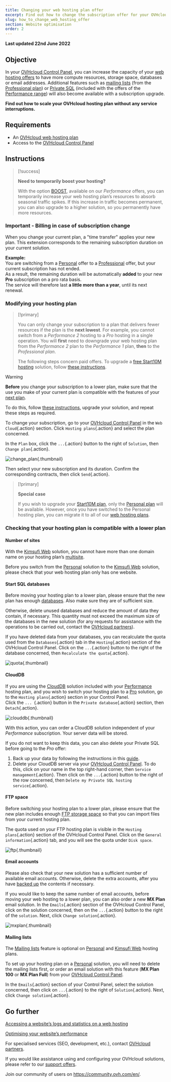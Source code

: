 ```yaml
---
title: Changing your web hosting plan offer
excerpt: Find out how to change the subscription offer for your OVHcloud Web Hosting plan
slug: how_to_change_web_hosting_offer
section: Website optimisation
order: 2
---
```


**Last updated 22nd June 2022**

## Objective

In your [OVHcloud Control Panel](https://www.ovh.com/auth/?action=gotomanager&from=https://www.ovh.ie/&ovhSubsidiary=ie), you can increase the capacity of your [web hosting offers](https://www.ovhcloud.com/en-ie/web-hosting/) to have more compute resources, storage space, databases or email addresses. Additional features such as [mailing lists](https://docs.ovh.com/ie/en/emails/guide-dutilisation-mailing-list/) (from the [Professional plan](https://www.ovhcloud.com/en-ie/web-hosting/professional-offer/)) or [Private SQL](https://www.ovhcloud.com/en-ie/web-hosting/options/private-sql/) (included with the offers of the [Performance range](https://www.ovhcloud.com/en-ie/web-hosting/performance-offer/)) will also become available with a subscription upgrade.

**Find out how to scale your OVHcloud hosting plan without any service interruptions.**

## Requirements

- An [OVHcloud web hosting plan](https://www.ovhcloud.com/en-ie/web-hosting/)
- Access to the [OVHcloud Control Panel](https://www.ovh.com/auth/?action=gotomanager&from=https://www.ovh.ie/&ovhSubsidiary=ie)

## Instructions

> [!success]
> 
> **Need to temporarily boost your hosting?**
>
> With the option [BOOST](https://www.ovhcloud.com/en-ie/web-hosting/options/boost/), available on our *Performance* offers, you can temporarily increase your web hosting plan’s resources to absorb seasonal traffic spikes. If this increase in traffic becomes permanent, you can also upgrade to a higher solution, so you permanently have more resources.
>

### Important - Billing in case of subscription change

When you change your current plan, a "time transfer" applies your new plan. This extension corresponds to the remaining subscription duration on your current solution.

**Example:**<br>
You are switching from a [Personal](https://www.ovhcloud.com/en-ie/web-hosting/personal-offer/) offer to a [Professional](https://www.ovhcloud.com/en-ie/web-hosting/professional-offer/) offer, but your current subscription has not ended.<br>
As a result, the remaining duration will be automatically **added** to your new **Pro** subscription on a pro rata basis.<br>
The service will therefore last **a little more than a year**, until its next renewal.

### Modifying your hosting plan <a name="modify"></a>

> [!primary]
>
> You can only change your subscription to a plan that delivers fewer resources if the plan is the **next lowest**.
> For example, you cannot switch from a *Performance 2* hosting to a *Pro* hosting in a single operation.
> You will **first** need to downgrade your web hosting plan from the *Performance 2* plan to the *Performance 1* plan, **then** to the *Professional plan*.
>
> The following steps concern paid offers. To upgrade a [free Start10M hosting](https://docs.ovh.com/ie/en/hosting/activate-start10m/) solution, follow [these instructions](#start10m).
>

> [!warning]
>
> **Before** you change your subscription to a lower plan, make sure that the use you make of your current plan is compatible with the features of your [next plan](https://www.ovhcloud.com/en-ie/web-hosting/).
>
> To do this, follow [these instructions](#checks), upgrade your solution, and repeat these steps as required.
>

To change your subscription, go to your [OVHcloud Control Panel](https://www.ovh.com/auth/?action=gotomanager&from=https://www.ovh.ie/&ovhSubsidiary=ie) in the `Web Cloud`{.action} section. Click `Hosting plans`{.action} and select the plan concerned.

In the `Plan` box, click the `...`{.action} button to the right of `Solution`, then `Change plan`{.action}.

![change_plan](images/change_plan.png){.thumbnail}

Then select your new subscription and its duration. Confirm the corresponding contracts, then click `Send`{.action}.

> [!primary]
>
> **Special case**
>
> If you wish to upgrade your [Start10M plan](https://docs.ovh.com/en-ie/hosting/activer-start10m/), only the [Personal plan](https://www.ovhcloud.com/en-ie/web-hosting/personal-offer/) will be available. However, once you have switched to the Personal hosting plan, you can migrate it to all of our [web hosting plans](https://www.ovhcloud.com/en-ie/web-hosting/).

### Checking that your hosting plan is compatible with a lower plan <a name="checks"></a>

#### Number of sites

With the [Kimsufi Web](https://www.ovhcloud.com/en-ie/web-hosting/old-web-hosting-offers/) solution, you cannot have more than one domain name on your hosting plan’s [multisite](https://docs.ovh.com/ie/en/hosting/multisites-configuring-multiple-websites/).

Before you switch from the [Personal](https://www.ovhcloud.com/en-ie/web-hosting/personal-offer/) solution to the [Kimsufi Web](https://www.ovhcloud.com/en-ie/web-hosting/old-web-hosting-offers/) solution, please check that your web hosting plan only has one website.

#### Start SQL databases

Before moving your hosting plan to a lower plan, please ensure that the new plan has enough [databases](https://www.ovhcloud.com/en-ie/web-hosting/options/start-sql/). Also make sure they are of sufficient size.

Otherwise, delete unused databases and reduce the amount of data they contain, if necessary. This quantity must not exceed the maximum size of the databases in the new solution (for any requests for assistance with the operations to be carried out, contact the [OVHcloud partners](https://partner.ovhcloud.com/en-ie/directory/)).

If you have deleted data from your databases, you can recalculate the quota used from the `Databases`{.action} tab in the `Hosting`{.action} section of the OVHcloud Control Panel. Click on the `...`{.action} button to the right of the database concerned, then `Recalculate the quota`{.action}.

![quota](images/quota.png){.thumbnail}

#### CloudDB

If you are using the [CloudDB](https://docs.ovh.com/ie/en/hosting/getting-started-with-clouddb/#clouddb-server-activation-included-with-your-web-hosting-plan) solution included with your [Performance](https://www.ovhcloud.com/en-ie/web-hosting/performance-offer/) hosting plan, and you wish to switch your hosting plan to a [Pro](https://www.ovhcloud.com/en-ie/web-hosting/professional-offer/) solution, go to the `Hosting plans`{.action} section in your Control Panel.<br>
Click the `... `{.action} button in the `Private database`{.action} section, then `Detach`{.action}.

![clouddb](images/clouddb.png){.thumbnail}

With this action, you can order a CloudDB solution independent of your *Performance* subscription. Your server data will be stored.

If you do not want to keep this data, you can also delete your Private SQL before going to the *Pro* offer: 

1. Back up your data by following the instructions in this [guide](https://docs.ovh.com/ie/en/hosting/backup-export-database-server/).<br>
2. Delete your CloudDB server via your [OVHcloud Control Panel](https://www.ovh.com/auth/?action=gotomanager&from=https://www.ovh.ie/&ovhSubsidiary=ie). To do this, click on your name in the top right-hand corner, then `Service management`{.action}. Then click on the `...`{.action} button to the right of the row concerned, then `Delete my Private SQL hosting service`{.action}.

#### FTP space

Before switching your hosting plan to a lower plan, please ensure that the new plan includes enough [FTP storage space](https://docs.ovh.com/ie/en/hosting/log-in-to-storage-ftp-web-hosting/) so that you can import files from your current hosting plan.

The quota used on your FTP hosting plan is visible in the `Hosting plans`{.action} section of the OVHcloud Control Panel. Click on the `General information`{.action} tab, and you will see the quota under `Disk space`.

![ftp](images/ftp.png){.thumbnail}

#### Email accounts

Please also check that your new solution has a sufficient number of available email accounts. Otherwise, delete the extra accounts, after you have [backed up](https://docs.ovh.com/ie/en/emails/migrate-email-addresses-manually/) the contents if necessary.

If you would like to keep the same number of email accounts, before moving your web hosting to a lower plan, you can also order a new **MX Plan** email solution. In the `Emails`{.action} section of the OVHcloud Control Panel, click on the solution concerned, then on the `...`{.action} button to the right of the `solution`. Next, click `Change solution`{.action}.

![mxplan](images/mxplan.png){.thumbnail}

#### Mailing lists

The [Mailing lists](https://docs.ovh.com/ie/en/emails/guide-dutilisation-mailing-list/) feature is optional on [Personal](https://www.ovhcloud.com/en-ie/web-hosting/personal-offer/) and [Kimsufi Web](https://www.ovhcloud.com/en-ie/web-hosting/old-web-hosting-offers/) hosting plans.

To set up your hosting plan on a [Personal](https://www.ovhcloud.com/en-ie/web-hosting/personal-offer/) solution, you will need to delete the mailing lists first, or order an email solution with this feature (**MX Plan 100** or **MX Plan Full**) from your [OVHcloud Control Panel](https://www.ovh.com/auth/?action=gotomanager&from=https://www.ovh.ie/&ovhSubsidiary=ie).

In the `Emails`{.action} section of your Control Panel, select the solution concerned, then click on `...`{.action} to the right of `Solution`{.action}. Next, click `Change solution`{.action}.

## Go further <a name="gofurther"></a>

[Accessing a website’s logs and statistics on a web hosting](https://docs.ovh.com/ie/en/hosting/shared_view_my_websites_logs_and_statistics/)

[Optimising your website’s performance](https://docs.ovh.com/ie/en/hosting/web_hosting_optimise_your_website_performance/)

For specialised services (SEO, development, etc.), contact [OVHcloud partners](https://partner.ovhcloud.com/en-ie/directory/).

If you would like assistance using and configuring your OVHcloud solutions, please refer to our [support offers](https://www.ovhcloud.com/en-ie/support-levels/).

Join our community of users on <https://community.ovh.com/en/>.
